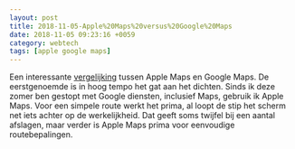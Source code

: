 ```yaml
---
layout: post
title: 2018-11-05-Apple%20Maps%20versus%20Google%20Maps
date: 2018-11-05 09:23:16 +0059
category: webtech
tags: [apple google maps]
---
```


Een interessante [vergelijking](https://www.macstories.net/linked/justin-obeirne-evaluates-apples-new-maps-and-how-they-stack-up-against-google-maps/) tussen Apple Maps en Google Maps. De eerstgenoemde is in hoog tempo het gat aan het dichten. Sinds ik deze zomer ben gestopt met Google diensten, inclusief Maps, gebruik ik Apple Maps. Voor een simpele route werkt het prima, al loopt de stip het scherm net iets achter op de werkelijkheid. Dat geeft soms twijfel bij een aantal afslagen, maar verder is Apple Maps prima voor eenvoudige routebepalingen. 

